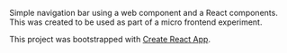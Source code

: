 Simple navigation bar using a web component and a React components. This was created to be used as part of a micro frontend experiment.

This project was bootstrapped with [Create React App](https://github.com/facebookincubator/create-react-app).